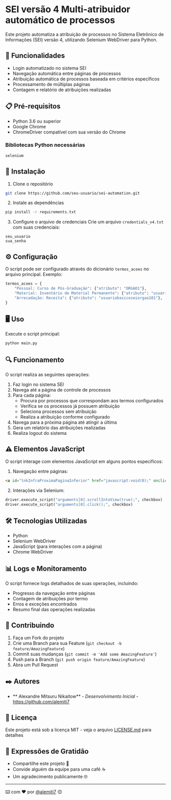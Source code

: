 # SEI versão 4 Multi-atribuidor automático de processos

Este projeto automatiza a atribuição de processos no Sistema Eletrônico de Informações (SEI) versão 4, utilizando Selenium WebDriver para Python.

## 🚀 Funcionalidades

- Login automatizado no sistema SEI
- Navegação automática entre páginas de processos
- Atribuição automática de processos baseada em critérios específicos
- Processamento de múltiplas páginas
- Contagem e relatório de atribuições realizadas

## 📋 Pré-requisitos

- Python 3.6 ou superior
- Google Chrome
- ChromeDriver compatível com sua versão do Chrome

### Bibliotecas Python necessárias
```bash
selenium
```

## 🔧 Instalação

1. Clone o repositório
```bash
git clone https://github.com/seu-usuario/sei-automation.git
```

2. Instale as dependências
```bash
pip install -r requirements.txt
```

3. Configure o arquivo de credenciais
Crie um arquivo `credentials_v4.txt` com suas credenciais:
```
seu_usuario
sua_senha
```

## ⚙️ Configuração

O script pode ser configurado através do dicionário `termos_acoes` no arquivo principal. Exemplo:

```python
termos_acoes = {
    "Pessoal: Curso de Pós-Graduação": {"atributo": "ORGAO1"},
    "Material: Inventário de Material Permanente": {"atributo": "usuario1"},
    "Arrecadação: Receita": {"atributo": "usuariobasicoseiorgao101"},
}
```

## 🖥️ Uso

Execute o script principal:
```bash
python main.py
```

## 🔍 Funcionamento

O script realiza as seguintes operações:

1. Faz login no sistema SEI
2. Navega até a página de controle de processos
3. Para cada página:
   - Procura por processos que correspondam aos termos configurados
   - Verifica se os processos já possuem atribuição
   - Seleciona processos sem atribuição
   - Realiza a atribuição conforme configurado
4. Navega para a próxima página até atingir a última
5. Gera um relatório das atribuições realizadas
6. Realiza logout do sistema

## ⚠️ Elementos JavaScript

O script interage com elementos JavaScript em alguns pontos específicos:

1. Navegação entre páginas:
```html
<a id="lnkInfraProximaPaginaInferior" href="javascript:void(0);" onclick="infraAcaoPaginar('+',0,'Infra', null);">
```

2. Interações via Selenium:
```python
driver.execute_script("arguments[0].scrollIntoView(true);", checkbox)
driver.execute_script("arguments[0].click();", checkbox)
```

## 🛠️ Tecnologias Utilizadas

- Python
- Selenium WebDriver
- JavaScript (para interações com a página)
- Chrome WebDriver

## 📊 Logs e Monitoramento

O script fornece logs detalhados de suas operações, incluindo:
- Progresso da navegação entre páginas
- Contagem de atribuições por termo
- Erros e exceções encontrados
- Resumo final das operações realizadas

## 🤝 Contribuindo

1. Faça um Fork do projeto
2. Crie uma Branch para sua Feature (`git checkout -b feature/AmazingFeature`)
3. Commit suas mudanças (`git commit -m 'Add some AmazingFeature'`)
4. Push para a Branch (`git push origin feature/AmazingFeature`)
5. Abra um Pull Request

## ✒️ Autores

* ** Alexandre Mitsuru Nikaitow** - *Desenvolvimento Inicial* - https://github.com/alemiti7
  

## 📄 Licença

Este projeto está sob a licença MIT - veja o arquivo [LICENSE.md](LICENSE.md) para detalhes

## 🎁 Expressões de Gratidão

* Compartilhe este projeto 📢
* Convide alguém da equipe para uma café ☕ 
* Um agradecimento publicamente 🤓

---
⌨️ com ❤️ por [@alemiti7]([https://github.com/alemiti7]) 😊
